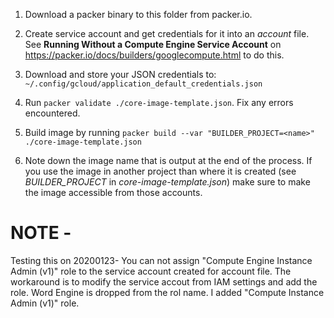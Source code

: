 1. Download a packer binary to this folder from packer.io.

2. Create service account and get credentials for it into an *account* file. See **Running Without a Compute Engine Service Account** on https://packer.io/docs/builders/googlecompute.html to do this.

3. Download and store your JSON credentials to: `~/.config/gcloud/application_default_credentials.json`

3. Run `packer validate ./core-image-template.json`. Fix any errors encountered. 

4. Build image by running `packer build --var "BUILDER_PROJECT=<name>" ./core-image-template.json`

5. Note down the image name that is output at the end of the process. If you use the image in another project than where it is created (see *BUILDER_PROJECT* in *core-image-template.json*) make sure to make the image accessible from those accounts.

# NOTE -

Testing this on 20200123- You can not assign "Compute Engine Instance Admin (v1)" role to the service account created for account file. The workaround is to modify the service accout from IAM settings and add the role. Word Engine is dropped from the rol name. I added "Compute Instance Admin (v1)" role.
